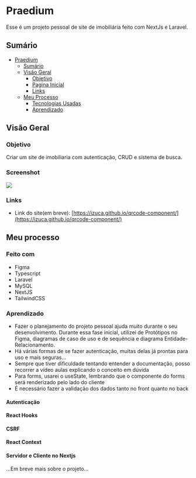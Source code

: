 # Praedium

Esse é um projeto pessoal de site de imobiliária feito com NextJs e Laravel. 

## Sumário 

- [Praedium](#praedium)
  - [Sumário](#sumario)
  - [Visão Geral](#visao-geral)
    - [Objetivo](#objetivo)
    - [Pagina Inicial](#pagina-inicial)
    - [Links](#links)
  - [Meu Processo](#meu-processo)
    - [Tecnologias Usadas](#tecnologias-usadas)
    - [Aprendizado](#aprendizado)
    <!-- - [Continued development](#continued-development) -->


## Visão Geral

### Objetivo
Criar um site de imobiliaria com autenticação, CRUD e sistema de busca.

### Screenshot

![](images/screenshot.png)

### Links


- Link do site(em breve): [https://izuca.github.io/qrcode-component/](https://izuca.github.io/qrcode-component/)

## Meu processo

### Feito com

- Figma
- Typescript
- Laravel
- MySQL
- NextJS
- TailwindCSS

### Aprendizado
  
- Fazer o planejamento do projeto pessoal ajuda muito durante o seu desenvolvimento. Durante essa fase inicial, utilizei de Protótipos no Figma, diagramas de caso de uso e de sequência e diagrama Entidade-Relacionamento.
- Há várias formas de se fazer autenticação, muitas delas já prontas para uso e mais seguras...
- Sempre que tiver dificuldade tentando entender a documentação, posso recorrer a vídeo aulas explicando o conceito em dúvida 
- Para forms, usarei o useState, lembrando que o componente do forms será renderizado pelo lado do cliente
- É necessário fazer a validação dos dados tanto no front quanto no back
 #### Autenticação
 #### React Hooks
 #### CSRF
 #### React Context
 #### Servidor e Cliente no Nextjs
...Em breve mais sobre o projeto...


<!--
    ```html
    <div class="flexbox-container">
        <div class="container">
          <img src="images/image-qr-code.png" alt="qrcode">
          <h1>Improve your front-end <br> skills by building projects</h1>
          <p>Scan the QR code to visit Frontend <br> Mentor and take your coding skills to <br> the next level</p>
        </div>
    ```
  - Then you can just apply the flexbox in css to centralize the contents:
    ```css
    .flexbox-container{
    display:flex;
    align-items: center;
    justify-content: center;
    flex-direction: column;
    }

    .attribution{
        text-align: center;
    }

    .container{
        align-content: center;
    }
    ```

### Continued development

After concluding this project, I noticed that I need to practice even more Flexbox in order to understand better it's concepts and applications. Also, I had a hard time trying to make the component to be vertically aligned, but after some hours researching on the internet and asking for help, I managed to make it work, although I didn't understand the solution very well:

```css
html, body, .aligner {
  height: 100%;
}
```

If you know a better way to centralize those elements or you did understand why I had to use that selectors above, please explain/show me (～￣▽￣)～
-->

